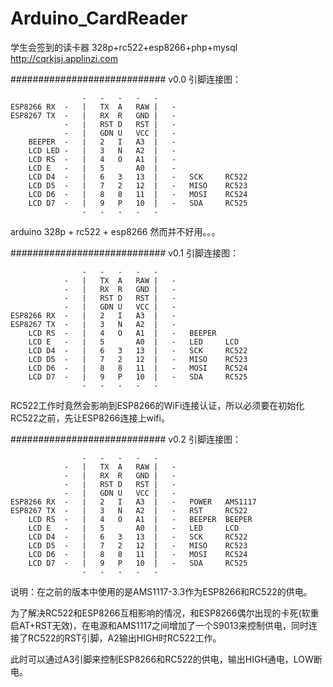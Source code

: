 # Arduino_CardReader

学生会签到的读卡器
328p+rc522+esp8266+php+mysql
http://cqrkjsj.applinzi.com

############################
v0.0
引脚连接图：

					-	-	-	-	-			
	ESP8266	RX	-	|	TX	A	RAW	|	-		
	ESP8267	TX	-	|	RX	R	GND	|	-		
				-	|	RST	D	RST	|	-		
				-	|	GDN	U	VCC	|	-		
		BEEPER	-	|	2	I	A3	|	-		
		LCD	LED	-	|	3	N	A2	|	-		
		LCD	RS	-	|	4	O	A1	|	-		
		LCD	E	-	|	5	 	A0	|	-			
		LCD	D4	-	|	6	3	13	|	-	SCK		RC522
		LCD	D5	-	|	7	2	12	|	-	MISO	RC523
		LCD	D6	-	|	8	8	11	|	-	MOSI	RC524
		LCD	D7	-	|	9	P	10	|	-	SDA		RC525
					-	-	-	-	-			
arduino 328p + rc522 + esp8266
然而并不好用。。。

############################
v0.1
引脚连接图：

					-	-	-	-	-			
				-	|	TX	A	RAW	|	-		
				-	|	RX	R	GND	|	-		
				-	|	RST	D	RST	|	-		
				-	|	GDN	U	VCC	|	-		
	ESP8266	RX	-	|	2	I	A3	|	-		
	ESP8267	TX	-	|	3	N	A2	|	-		
		LCD	RS	-	|	4	O	A1	|	-	BEEPER	
		LCD	E	-	|	5	 	A0	|	-	LED		LCD
		LCD	D4	-	|	6	3	13	|	-	SCK		RC522
		LCD	D5	-	|	7	2	12	|	-	MISO	RC523
		LCD	D6	-	|	8	8	11	|	-	MOSI	RC524
		LCD	D7	-	|	9	P	10	|	-	SDA		RC525
					-	-	-	-	-			
RC522工作时竟然会影响到ESP8266的WiFi连接认证，所以必须要在初始化RC522之前，先让ESP8266连接上wifi。

############################
v0.2
引脚连接图：

					-	-	-	-	-			
				-	|	TX	A	RAW	|	-		
				-	|	RX	R	GND	|	-		
				-	|	RST	D	RST	|	-		
				-	|	GDN	U	VCC	|	-		
	ESP8266	RX	-	|	2	I	A3	|	-	POWER	AMS1117	
	ESP8267	TX	-	|	3	N	A2	|	-	RST		RC522	
		LCD	RS	-	|	4	O	A1	|	-	BEEPER	BEEPER
		LCD	E	-	|	5	 	A0	|	-	LED		LCD
		LCD	D4	-	|	6	3	13	|	-	SCK		RC522
		LCD	D5	-	|	7	2	12	|	-	MISO	RC523
		LCD	D6	-	|	8	8	11	|	-	MOSI	RC524
		LCD	D7	-	|	9	P	10	|	-	SDA		RC525
					-	-	-	-	-			
说明：在之前的版本中使用的是AMS1117-3.3作为ESP8266和RC522的供电。

为了解决RC522和ESP8266互相影响的情况，和ESP8266偶尔出现的卡死(软重启AT+RST无效)，在电源和AMS1117之间增加了一个S9013来控制供电，同时连接了RC522的RST引脚，A2输出HIGH时RC522工作。

此时可以通过A3引脚来控制ESP8266和RC522的供电，输出HIGH通电，LOW断电。
